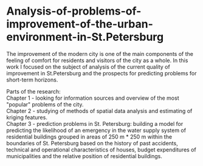 # Analysis-of-problems-of-improvement-of-the-urban-environment-in-St.Petersburg
The improvement of the modern city is one of the main components of the feeling of comfort for residents and visitors of the city as a whole. 
In this work I focused on the subject of analysis of the current quality of improvement in St.Petersburg and the prospects for predicting problems for short-term horizons.


Parts of the research:  
Chapter 1 - looking for information sources and overview of the most "popular" problems of the city.  
Chapter 2 - studying of methods of spatial data analysis and estimating of kriging features.  
Chapter 3 - prediction problems in St. Petersburg: building a model for predicting the likelihood of an emergency in the water supply system of residential buildings grouped in areas of 250 m * 250 m within the boundaries of St. Petersburg based on the history of past accidents, technical and operational characteristics of houses, budget expenditures of municipalities and the relative position of residential buildings.
